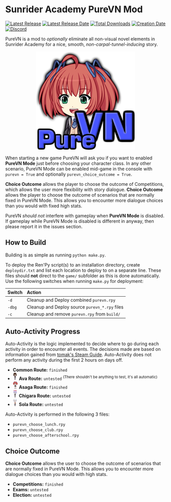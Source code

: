 # Sunrider Academy PureVN Mod

[![Latest Release](https://img.shields.io/github/release-pre/trigger-death/SunriderAcademyPureVN.svg?style=flat&label=version)](https://github.com/trigger-death/GrisaiaSpriteViewer/releases/latest)
[![Latest Release Date](https://img.shields.io/github/release-date-pre/trigger-death/SunriderAcademyPureVN.svg?style=flat&label=released)](https://github.com/trigger-death/SunriderAcademyPureVN/releases/latest)
[![Total Downloads](https://img.shields.io/github/downloads/trigger-death/SunriderAcademyPureVN/total.svg?style=flat)](https://github.com/trigger-death/SunriderAcademyPureVN/releases)
[![Creation Date](https://img.shields.io/badge/created-march%202019-A642FF.svg?style=flat)](https://github.com/trigger-death/SunriderAcademyPureVN/commit/26464c07eab6544c8f300f8ae2965e5acfa535f4)
[![Discord](https://img.shields.io/discord/436949335947870238.svg?style=flat&logo=discord&label=chat&colorB=7389DC&link=https://discord.gg/vB7jUbY)](https://discord.gg/vB7jUbY)

PureVN is a mod to *optionally* eliminate all non-visual novel elements in Sunrider Academy for a nice, smooth, *non-carpal-tunnel-inducing* story.

<p align="center"><img alt="Sunrider Academy PureVN Mod Logo" src="preview/purevn_logo.png"></p>

When starting a new game PureVN will ask you if you want to enabled **PureVN Mode** just before choosing your character class. In any other scenario, PureVN Mode can be enabled mid-game in the console with `purevn = True` and optionally `purevn_choice_outcome = True`.

**Choice Outcome** allows the player to choose the outcome of Competitions, which allows the user more flexibility with story dialogue.
**Choice Outcome** allows the player to choose the outcome of scenarios that are normally fixed in PureVN Mode. This allows you to encounter more dialogue choices than you would with fixed high stats.

PureVN *should not* interfere with gameplay when **PureVN Mode** is disabled. If gameplay while PureVN Mode is disabled is different in anyway, then please report it in the issues section.

## How to Build

Building is as simple as running `python make.py`.

To deploy the Ren'Py script(s) to an installation directory, create `deploydir.txt` and list each location to deploy to on a separate line. These files should **not** direct to the `game/` subfolder as this is done automatically. Use the following switches when running `make.py` for deployment:

|Switch|Action|
|:--|:--|
|`-d`|Cleanup and Deploy combined `purevn.rpy`|
|`-dbg`|Cleanup and Deploy source `purevn_*.rpy` files|
|`-c`|Cleanup and remove `purevn.rpy` from `build/`|

## Auto-Activity Progress

Auto-Activity is the logic implemented to decide where to go during each activity in order to encounter all events. The decisions made are based on information gained from [tomak's Steam Guide](https://steamcommunity.com/sharedfiles/filedetails/?id=426915574). Auto-Activity does not perform any activity during the first 2 hours on days off.

* **Common Route:** `finished`
* ![Ava Arc](preview/ava_small_24.png) **Ava Route:** `untested` <sup>(There shouldn't be anything to test, it's all automatic)</sup>
* ![Asaga Arc](preview/asaga_small_24.png) **Asaga Route:** `finished`
* ![Chigara Arc](preview/chigara_small_24.png) **Chigara Route:** `untested`
* ![Sola Arc](preview/sola_small_24.png) **Sola Route:** `untested`

Auto-Activity is performed in the following 3 files:

* `purevn_choose_lunch.rpy`
* `purevn_choose_club.rpy`
* `purevn_choose_afterschool.rpy`

## Choice Outcome

**Choice Outcome** allows the user to choose the outcome of scenarios that are normally fixed in PureVN Mode. This allows you to encounter more dialogue choices than you would with high stats.

* **Competitions:** `finished`
* **Exams:** `untested`
* **Election:** `untested`

<!--### **Common Route:** `almost done`

### **Heroine Arcs:** `not started`

![Sola Arc](preview/sola_small.png) ![Chigara Arc](preview/chigara_small.png) ![Asaga Arc](preview/asaga_small.png) ![Ava Arc](preview/ava_small.png)

* **Ava Route:** `not started`
* **Asaga Route:** `not started`
* **Chigara Route:** `not started`
* **Sola Route:** `not started`

### ![Ava Arc](preview/ava_small.png) **Ava Route:** `not started`

### ![Asaga Arc](preview/asaga_small.png) **Asaga Route:** `not started`

### ![Chigara Arc](preview/chigara_small.png) **Chigara Route:** `not started`

### ![Sola Arc](preview/sola_small.png) **Sola Route:** `not started`

### ![Ava Arc](preview/ava_small_24.png) **Ava Route:** `not started`

### ![Asaga Arc](preview/asaga_small_24.png) **Asaga Route:** `not started`

### ![Chigara Arc](preview/chigara_small_24.png) **Chigara Route:** `not started`

### ![Sola Arc](preview/sola_small_24.png) **Sola Route:** `not started`-->
